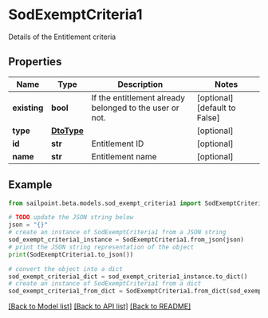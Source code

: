 # SodExemptCriteria1

Details of the Entitlement criteria

## Properties

Name | Type | Description | Notes
------------ | ------------- | ------------- | -------------
**existing** | **bool** | If the entitlement already belonged to the user or not. | [optional] [default to False]
**type** | [**DtoType**](DtoType.md) |  | [optional] 
**id** | **str** | Entitlement ID | [optional] 
**name** | **str** | Entitlement name | [optional] 

## Example

```python
from sailpoint.beta.models.sod_exempt_criteria1 import SodExemptCriteria1

# TODO update the JSON string below
json = "{}"
# create an instance of SodExemptCriteria1 from a JSON string
sod_exempt_criteria1_instance = SodExemptCriteria1.from_json(json)
# print the JSON string representation of the object
print(SodExemptCriteria1.to_json())

# convert the object into a dict
sod_exempt_criteria1_dict = sod_exempt_criteria1_instance.to_dict()
# create an instance of SodExemptCriteria1 from a dict
sod_exempt_criteria1_from_dict = SodExemptCriteria1.from_dict(sod_exempt_criteria1_dict)
```
[[Back to Model list]](../README.md#documentation-for-models) [[Back to API list]](../README.md#documentation-for-api-endpoints) [[Back to README]](../README.md)


